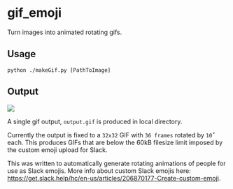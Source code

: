 # gif_emoji
Turn images into animated rotating gifs.

## Usage
`python ./makeGif.py [PathToImage]`

## Output
![](http://imgur.com/download/xLj8ljQ)

A single gif output, `output.gif` is produced in local directory. 

Currently the output is fixed to a `32x32` GIF with `36 frames` rotated by `10˚` each. This produces GIFs that are below the 60kB filesize limit imposed by the custom emoji upload for Slack.

This was written to automatically generate rotating animations of people for use as Slack emojis. More info about custom Slack emojis here: https://get.slack.help/hc/en-us/articles/206870177-Create-custom-emoji.
